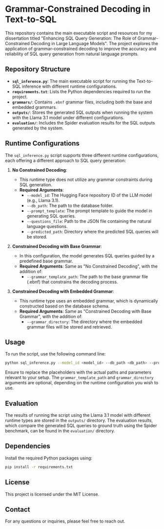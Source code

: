 # Grammar-Constrained Decoding in Text-to-SQL

This repository contains the main executable script and resources for my dissertation titled "Enhancing SQL Query Generation: The Role of Grammar-Constrained Decoding in Large Language Models". The project explores the application of grammar-constrained decoding to improve the accuracy and reliability of SQL query generation from natural language prompts.

## Repository Structure

- **`sql_inference.py`**: The main executable script for running the Text-to-SQL inference with different runtime configurations.
- **`requirements.txt`**: Lists the Python dependencies required to run the project.
- **`grammars/`**: Contains `.ebnf` grammar files, including both the base and embedded grammars.
- **`outputs/`**: Stores the generated SQL outputs when running the system with the Llama 3.1 model under different configurations.
- **`evaluation/`**: Includes the Spider evaluation results for the SQL outputs generated by the system.

## Runtime Configurations

The `sql_inference.py` script supports three different runtime configurations, each offering a different approach to SQL query generation:

1. **No Constrained Decoding**: 
   - This runtime type does not utilize any grammar constraints during SQL generation.
   - **Required Arguments**:
     - `--model_id`: The Hugging Face repository ID of the LLM model (e.g., Llama 3.1).
     - `--db_path`: The path to the database folder.
     - `--prompt_template`: The prompt template to guide the model in generating SQL queries.
     - `--questions_file`: Path to the JSON file containing the natural language questions.
     - `--predicted_path`: Directory where the predicted SQL queries will be stored.

2. **Constrained Decoding with Base Grammar**:
   - In this configuration, the model generates SQL queries guided by a predefined base grammar.
   - **Required Arguments**: Same as "No Constrained Decoding", with the addition of:
     - `--grammar_template_path`: The path to the base grammar file (.ebnf) that constrains the decoding process.

3. **Constrained Decoding with Embedded Grammar**:
   - This runtime type uses an embedded grammar, which is dynamically constructed based on the database schema.
   - **Required Arguments**: Same as "Constrained Decoding with Base Grammar", with the addition of:
     - `--grammar_directory`: The directory where the embedded grammar files will be stored and retrieved.

## Usage

To run the script, use the following command line:

```bash
python sql_inference.py --model_id <model_id> --db_path <db_path> --prompt_template <prompt_template> --questions_file <questions_file> --predicted_path <predicted_path> [--grammar_template_path <grammar_template_path>] [--grammar_directory <grammar_directory>]
```

Ensure to replace the placeholders with the actual paths and parameters relevant to your setup. The `grammar_template_path` and `grammar_directory` arguments are optional, depending on the runtime configuration you wish to use.

## Evaluation

The results of running the script using the Llama 3.1 model with different runtime types are stored in the `outputs/` directory. The evaluation results, which compare the generated SQL queries to ground truth using the Spider benchmark, can be found in the `evaluation/` directory.

## Dependencies

Install the required Python packages using:

```bash
pip install -r requirements.txt
```

## License

This project is licensed under the MIT License.

## Contact

For any questions or inquiries, please feel free to reach out.


